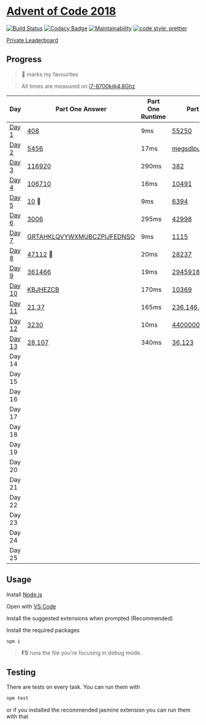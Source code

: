 # [Advent of Code 2018](https://adventofcode.com/2018/)

[![Build Status](https://travis-ci.com/AlexAegis/advent-of-code.svg?branch=master)](https://travis-ci.com/AlexAegis/advent-of-code) [![Codacy Badge](https://api.codacy.com/project/badge/Grade/3dbac1abe814499882d2ed419cbe8a55)](https://app.codacy.com/app/AlexAegis/advent-of-code?utm_source=github.com&utm_medium=referral&utm_content=AlexAegis/advent-of-code&utm_campaign=Badge_Grade_Dashboard) [![Maintainability](https://api.codeclimate.com/v1/badges/5df3d3d67dfe389dc929/maintainability)](https://codeclimate.com/github/AlexAegis/advent-of-code/maintainability) [![code style: prettier](https://img.shields.io/badge/code_style-prettier-ff69b4.svg)](https://github.com/prettier/prettier)

[Private Leaderboard](https://adventofcode.com/2018/leaderboard/private/view/243796)

## Progress

> 🌟 marks my favourites

> All times are measured on i7-8700k@4.8Ghz

| Day                         | Part One Answer                                            | Part One Runtime | Part Two Answer                                           | Part Two Runtime |
| --------------------------- | ---------------------------------------------------------- | ---------------- | --------------------------------------------------------- | ---------------- |
| [Day 1](./src/2018/day01/)  | [408](./src/2018/day01/part_one.ts)                        | 9ms              | [55250](./src/2018/day01/part_two.ts)                     | 5161ms           |
| [Day 2](./src/2018/day02/)  | [5456](./src/2018/day02/part_one.ts)                       | 17ms             | [megsdlpulxvinkatfoyzxcbvq](./src/2018/day02/part_two.ts) | 20ms             |
| [Day 3](./src/2018/day03/)  | [116920](./src/2018/day03/part_one.ts)                     | 290ms            | [382](./src/2018/day03/part_two.ts)                       | 240ms            |
| [Day 4](./src/2018/day04/)  | [106710](./src/2018/day04/part_one.ts)                     | 16ms             | [10491](./src/2018/day04/part_two.ts)                     | 16ms             |
| [Day 5](./src/2018/day05/)  | [10](./src/2018/day05/collapse.function.ts) 🌟             | 9ms              | [6394](./src/2018/day05/part_two.ts)                      | 361ms            |
| [Day 6](./src/2018/day06/)  | [3006](./src/2018/day06/part_one.ts)                       | 295ms            | [42998](./src/2018/day06/part_two.ts)                     | 66ms             |
| [Day 7](./src/2018/day07/)  | [GRTAHKLQVYWXMUBCZPIJFEDNSO](./src/2018/day07/part_one.ts) | 9ms              | [1115](./src/2018/day07/part_two.ts)                      | 1800ms           |
| [Day 8](./src/2018/day08/)  | [47112](./src/2018/day08/node.class.ts) 🌟                 | 20ms             | [28237](./src/2018/day08/node.class.ts)                   | 12ms             |
| [Day 9](./src/2018/day09/)  | [361466](./src/2018/day09/part_one.ts)                     | 19ms             | [2945918550](./src/2018/day09/part_two.ts)                | 346ms            |
| [Day 10](./src/2018/day10/) | [KBJHEZCB](./src/2018/day10/task.ts)                       | 170ms            | [10369](./src/2018/day10/task.ts)                         | 170ms            |
| [Day 11](./src/2018/day11/) | [21,37](./src/2018/day11/part_one.ts)                      | 165ms            | [236,146,12](./src/2018/day11/part_two.ts)                | 63007ms          |
| [Day 12](./src/2018/day12/) | [3230](./src/2018/day12/part_one.ts)                       | 10ms             | [4400000000304](./src/2018/day12/part_two.ts)             | 24ms             |
| [Day 13](./src/2018/day13/) | [28,107](./src/2018/day13/cart.class.ts)                   | 340ms            | [36,123](./src/2018/day13/part_two.ts)                    | 20000ms          |
| Day 14                      |                                                            |                  |                                                           |                  |
| Day 15                      |                                                            |                  |                                                           |                  |
| Day 16                      |                                                            |                  |                                                           |                  |
| Day 17                      |                                                            |                  |                                                           |                  |
| Day 18                      |                                                            |                  |                                                           |                  |
| Day 19                      |                                                            |                  |                                                           |                  |
| Day 20                      |                                                            |                  |                                                           |                  |
| Day 21                      |                                                            |                  |                                                           |                  |
| Day 22                      |                                                            |                  |                                                           |                  |
| Day 23                      |                                                            |                  |                                                           |                  |
| Day 24                      |                                                            |                  |                                                           |                  |
| Day 25                      |                                                            |                  |                                                           |                  |

## Usage

Install [Node.js](https://nodejs.org/en/)

Open with [VS Code](https://code.visualstudio.com/)

Install the suggested extensions when prompted (Recommended)

Install the required packages

```bash
npm i
```

> **F5** runs the file you're focusing in debug mode.

## Testing

There are tests on every task. You can run them with

```bash
npm test
```

or if you installed the recommended jasmine extension you can run them with that
